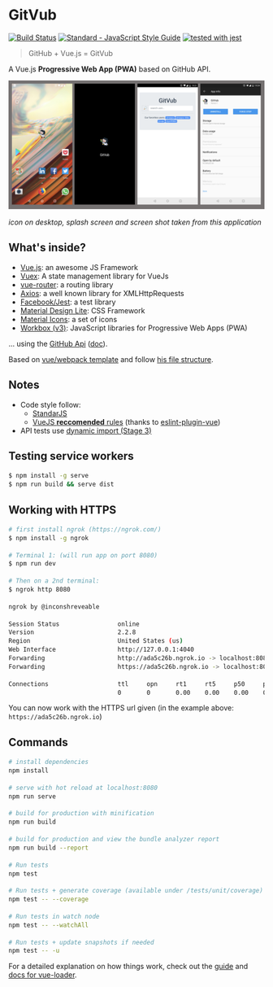 # GitVub

[![Build Status](https://travis-ci.org/maxpou/gitvub.svg?branch=master)](https://travis-ci.org/maxpou/gitvub) [![Standard - JavaScript Style Guide](https://img.shields.io/badge/code_style-standard-brightgreen.svg)](https://standardjs.com) [![tested with jest](https://img.shields.io/badge/tested_with-jest-99424f.svg)](https://github.com/facebook/jest)

> GitHub + Vue.js = GitVub

A Vue.js **Progressive Web App (PWA)** based on GitHub API.

![mobile screens](docs/mobile-screens.png)

*icon on desktop, splash screen and screen shot taken from this application*

## What's inside?

* [Vue.js](https://vuejs.org/): an awesome JS Framework
* [Vuex](https://vuex.vuejs.org/en/): A state management library for VueJs
* [vue-router](https://router.vuejs.org/en/): a routing library
* [Axios](https://github.com/mzabriskie/axios): a well known library for XMLHttpRequests
* [Facebook/Jest](https://facebook.github.io/jest/): a test library
* [Material Design Lite](https://getmdl.io/): CSS Framework
* [Material Icons](https://material.io/icons/): a set of icons
* [Workbox (v3)](https://developers.google.com/web/tools/workbox/next/): JavaScript libraries for Progressive Web Apps (PWA)

... using the [GitHub Api](https://api.github.com/) ([doc](https://developer.github.com/v3)).

Based on [vue/webpack template](https://github.com/vuejs-templates/webpack) and follow [his file structure](http://vuejs-templates.github.io/webpack/structure.html).


## Notes

* Code style follow:
  * [StandarJS](https://standardjs.com/)
  * [VueJS **reccomended** rules](https://vuejs.org/v2/style-guide/) (thanks to [eslint-plugin-vue](https://github.com/vuejs/eslint-plugin-vue#readme))
* API tests use [dynamic import (Stage 3)](https://github.com/tc39/proposal-dynamic-import)


## Testing service workers

```bash
$ npm install -g serve
$ npm run build && serve dist
```

## Working with HTTPS

```bash
# first install ngrok (https://ngrok.com/)
$ npm install -g ngrok

# Terminal 1: (will run app on port 8080)
$ npm run dev

# Then on a 2nd terminal:
$ ngrok http 8080

ngrok by @inconshreveable                                                                                                                                                                                                   (Ctrl+C to quit)

Session Status                online
Version                       2.2.8
Region                        United States (us)
Web Interface                 http://127.0.0.1:4040
Forwarding                    http://ada5c26b.ngrok.io -> localhost:8080
Forwarding                    https://ada5c26b.ngrok.io -> localhost:8080

Connections                   ttl     opn     rt1     rt5     p50     p90
                              0       0       0.00    0.00    0.00    0.00
```

You can now work with the HTTPS url given (in the example above: `https://ada5c26b.ngrok.io`)

## Commands

``` bash
# install dependencies
npm install

# serve with hot reload at localhost:8080
npm run serve

# build for production with minification
npm run build

# build for production and view the bundle analyzer report
npm run build --report

# Run tests
npm test

# Run tests + generate coverage (available under /tests/unit/coverage)
npm test -- --coverage

# Run tests in watch node
npm test -- --watchAll

# Run tests + update snapshots if needed
npm test -- -u
```

For a detailed explanation on how things work, check out the [guide](http://vuejs-templates.github.io/webpack/) and [docs for vue-loader](http://vuejs.github.io/vue-loader).
